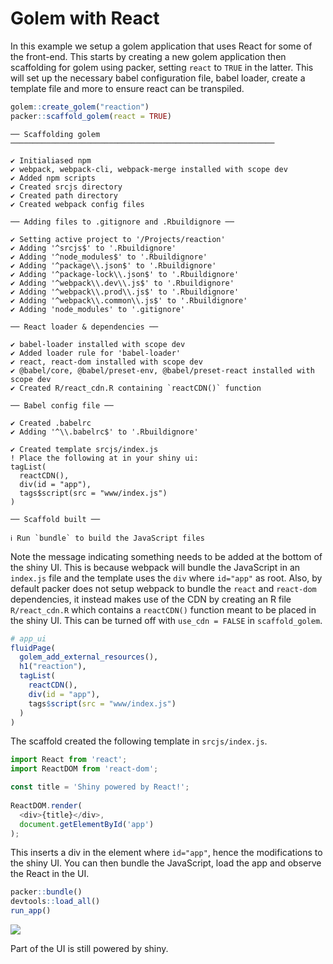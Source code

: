 # Golem with React

In this example we setup a golem application that uses React for some of the front-end. This starts by creating a new golem application then scaffolding for golem using packer, setting `react` to `TRUE` in the latter. This will set up the necessary babel configuration file, babel loader, create a template file and more to ensure react can be transpiled.

```r
golem::create_golem("reaction")
packer::scaffold_golem(react = TRUE)
```

```
── Scaffolding golem ─────────────────────────────────────────────────────────── 

✔ Initialiased npm
✔ webpack, webpack-cli, webpack-merge installed with scope dev
✔ Added npm scripts
✔ Created srcjs directory
✔ Created path directory
✔ Created webpack config files

── Adding files to .gitignore and .Rbuildignore ──

✔ Setting active project to '/Projects/reaction'
✔ Adding '^srcjs$' to '.Rbuildignore'
✔ Adding '^node_modules$' to '.Rbuildignore'
✔ Adding '^package\\.json$' to '.Rbuildignore'
✔ Adding '^package-lock\\.json$' to '.Rbuildignore'
✔ Adding '^webpack\\.dev\\.js$' to '.Rbuildignore'
✔ Adding '^webpack\\.prod\\.js$' to '.Rbuildignore'
✔ Adding '^webpack\\.common\\.js$' to '.Rbuildignore'
✔ Adding 'node_modules' to '.gitignore'

── React loader & dependencies ──

✔ babel-loader installed with scope dev
✔ Added loader rule for 'babel-loader'
✔ react, react-dom installed with scope dev
✔ @babel/core, @babel/preset-env, @babel/preset-react installed with scope dev
✔ Created R/react_cdn.R containing `reactCDN()` function

── Babel config file ──

✔ Created .babelrc
✔ Adding '^\\.babelrc$' to '.Rbuildignore'

✔ Created template srcjs/index.js
! Place the following at in your shiny ui:
tagList(
  reactCDN(),
  div(id = "app"),
  tags$script(src = "www/index.js")
)

── Scaffold built ──

ℹ Run `bundle` to build the JavaScript files
```

Note the message indicating something needs to be added at the bottom of the shiny UI. This is because webpack will bundle the JavaScript in an `index.js` file and the template uses the `div` where `id="app"` as root. Also, by default packer does not setup webpack to bundle the `react` and `react-dom` dependencies, it instead makes use of the CDN by creating an R file `R/react_cdn.R` which contains a `reactCDN()` function meant to be placed in the shiny UI. This can be turned off with `use_cdn = FALSE` in `scaffold_golem`.

```r {highlight:['3,4-8']}
# app_ui
fluidPage(
  golem_add_external_resources(),
  h1("reaction"),
  tagList(
    reactCDN(),
    div(id = "app"),
    tags$script(src = "www/index.js")
  )
)
```

The scaffold created the following template in `srcjs/index.js`. 

```js
import React from 'react';
import ReactDOM from 'react-dom';

const title = 'Shiny powered by React!';
 
ReactDOM.render(
  <div>{title}</div>,
  document.getElementById('app')
);
```

This inserts a div in the element where `id="app"`, hence the modifications to the shiny UI. You can then bundle the JavaScript, load the app and observe the React in the UI.

```r
packer::bundle()
devtools::load_all()
run_app()
```

![](_media/golem-react.png)

Part of the UI is still powered by shiny.

